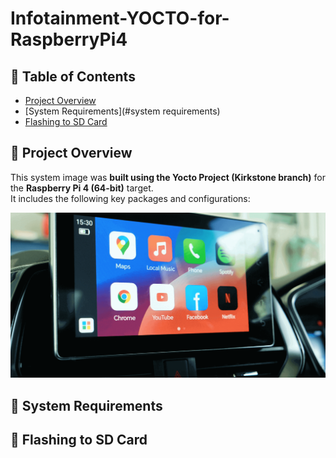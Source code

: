 # Infotainment-YOCTO-for-RaspberryPi4
## 📑 Table of Contents
- [Project Overview](#project-overview)
- [System Requirements](#system requirements)
- [Flashing to SD Card](#Flashing-to-SD-Card)

## 🧩 Project Overview
This system image was **built using the Yocto Project (Kirkstone branch)** for the **Raspberry Pi 4 (64-bit)** target.  
It includes the following key packages and configurations:

<img src= "https://github.com/HESHAM47GAMAL/Infotainment-YOCTO-for-RaspberryPi4/blob/main/1.Infotainment_System.png">


## 🧠 System Requirements

## 💾 Flashing to SD Card
